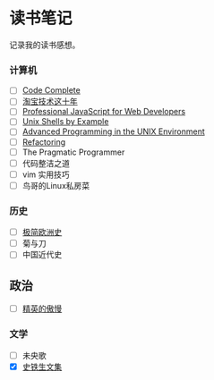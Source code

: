 # 读书笔记

记录我的读书感想。

### 计算机

- [ ] [Code Complete](computer/se/code_complete/index.md)
- [ ] [淘宝技术这十年](computer/it/taobao)
- [ ] [Professional JavaScript for Web Developers](computer/js/professional)
- [ ] [Unix Shells by Example](computer/shell/use)
- [ ] [Advanced Programming in the UNIX Environment](computer/os/apue)
- [ ] [Refactoring](computer/se/refactoring)
- [ ] The Pragmatic Programmer
- [ ] 代码整洁之道
- [ ] vim 实用技巧
- [ ] 鸟哥的Linux私房菜

### 历史

- [ ] [极简欧洲史](history/shortest_europe)
- [ ] 菊与刀
- [ ] 中国近代史

## 政治

- [ ] [精英的傲慢](politics/the_tyranny_of_merit.md)

### 文学

- [ ] 未央歌
- [x] [史铁生文集](literature/shitiesheng)
